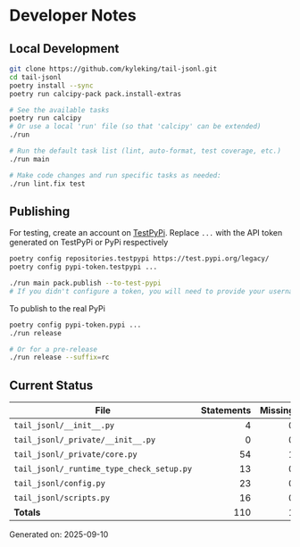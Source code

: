 # Developer Notes

## Local Development

```sh
git clone https://github.com/kyleking/tail-jsonl.git
cd tail-jsonl
poetry install --sync
poetry run calcipy-pack pack.install-extras

# See the available tasks
poetry run calcipy
# Or use a local 'run' file (so that 'calcipy' can be extended)
./run

# Run the default task list (lint, auto-format, test coverage, etc.)
./run main

# Make code changes and run specific tasks as needed:
./run lint.fix test
```

## Publishing

For testing, create an account on [TestPyPi](https://test.pypi.org/legacy/). Replace `...` with the API token generated on TestPyPi or PyPi respectively

```sh
poetry config repositories.testpypi https://test.pypi.org/legacy/
poetry config pypi-token.testpypi ...

./run main pack.publish --to-test-pypi
# If you didn't configure a token, you will need to provide your username and password to publish
```

To publish to the real PyPi

```sh
poetry config pypi-token.pypi ...
./run release

# Or for a pre-release
./run release --suffix=rc
```

## Current Status

<!-- {cts} COVERAGE -->
| File                                      | Statements | Missing | Excluded | Coverage |
|-------------------------------------------|-----------:|--------:|---------:|---------:|
| `tail_jsonl/__init__.py`                  | 4          | 0       | 0        | 100.0%   |
| `tail_jsonl/_private/__init__.py`         | 0          | 0       | 0        | 100.0%   |
| `tail_jsonl/_private/core.py`             | 54         | 1       | 0        | 97.0%    |
| `tail_jsonl/_runtime_type_check_setup.py` | 13         | 0       | 37       | 100.0%   |
| `tail_jsonl/config.py`                    | 23         | 0       | 0        | 100.0%   |
| `tail_jsonl/scripts.py`                   | 16         | 0       | 18       | 94.4%    |
| **Totals**                                | 110        | 1       | 55       | 97.6%    |

Generated on: 2025-09-10
<!-- {cte} -->
